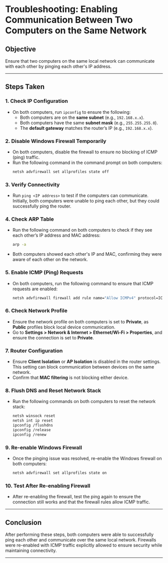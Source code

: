 # Troubleshooting: Enabling Communication Between Two Computers on the Same Network

## Objective
Ensure that two computers on the same local network can communicate with each other by pinging each other's IP address.

---

## Steps Taken

### 1. **Check IP Configuration**
   - On both computers, run `ipconfig` to ensure the following:
     - Both computers are on the **same subnet** (e.g., `192.168.x.x`).
     - Both computers have the same **subnet mask** (e.g., `255.255.255.0`).
     - The **default gateway** matches the router’s IP (e.g., `192.168.x.x`).

### 2. **Disable Windows Firewall Temporarily**
   - On both computers, disable the firewall to ensure no blocking of ICMP (ping) traffic.
   - Run the following command in the command prompt on both computers:
     ```bash
     netsh advfirewall set allprofiles state off
     ```

### 3. **Verify Connectivity**
   - Run `ping <IP address>` to test if the computers can communicate. Initially, both computers were unable to ping each other, but they could successfully ping the router.

### 4. **Check ARP Table**
   - Run the following command on both computers to check if they see each other’s IP address and MAC address:
     ```bash
     arp -a
     ```
   - Both computers showed each other's IP and MAC, confirming they were aware of each other on the network.

### 5. **Enable ICMP (Ping) Requests**
   - On both computers, run the following command to ensure that ICMP requests are enabled:
     ```bash
     netsh advfirewall firewall add rule name="Allow ICMPv4" protocol=ICMPv4:8,any dir=in action=allow
     ```

### 6. **Check Network Profile**
   - Ensure the network profile on both computers is set to **Private**, as **Public** profiles block local device communication.
   - Go to **Settings > Network & Internet > Ethernet/Wi-Fi > Properties**, and ensure the connection is set to **Private**.

### 7. **Router Configuration**
   - Ensure **Client Isolation** or **AP Isolation** is disabled in the router settings. This setting can block communication between devices on the same network.
   - Confirm that **MAC filtering** is not blocking either device.

### 8. **Flush DNS and Reset Network Stack**
   - Run the following commands on both computers to reset the network stack:
     ```bash
     netsh winsock reset
     netsh int ip reset
     ipconfig /flushdns
     ipconfig /release
     ipconfig /renew
     ```

### 9. **Re-enable Windows Firewall**
   - Once the pinging issue was resolved, re-enable the Windows firewall on both computers:
     ```bash
     netsh advfirewall set allprofiles state on
     ```

### 10. **Test After Re-enabling Firewall**
   - After re-enabling the firewall, test the ping again to ensure the connection still works and that the firewall rules allow ICMP traffic.

---

## Conclusion
After performing these steps, both computers were able to successfully ping each other and communicate over the same local network. Firewalls were re-enabled with ICMP traffic explicitly allowed to ensure security while maintaining connectivity.

---
